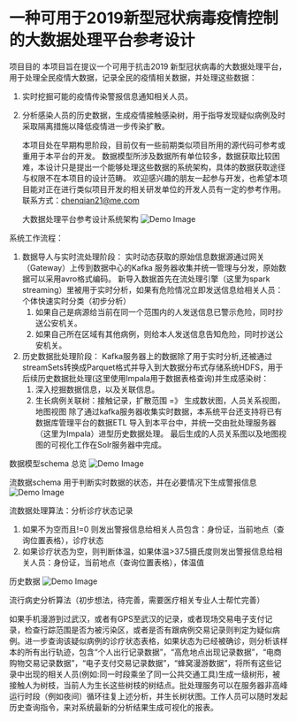 # 一种可用于2019新型冠状病毒疫情控制的大数据处理平台参考设计
项目目的
    本项目旨在提议一个可用于抗击2019 新型冠状病毒的大数据处理平台，用于处理全民疫情大数据，记录全民的疫情相关数据，并处理这些数据：
1. 实时挖掘可能的疫情传染警报信息通知相关人员。
2. 分析感染人员的历史数据，生成疫情接触感染树，用于指导发现疑似病例及时采取隔离措施以降低疫情进一步传染扩散。

    本项目处在早期构思阶段，目前仅有一些前期类似项目所用的源代码可参考或重用于本平台的开发。
数据模型所涉及数据所有单位较多，数据获取比较困难，本设计只是提出一个能够处理这些数据的系统架构，具体的数据获取途径与权限不在本项目的设计范畴。
欢迎感兴趣的朋友一起参与开发，也希望本项目能对正在进行类似项目开发的相关研发单位的开发人员有一定的参考作用。
联系方式：chenqian21@me.com

    大数据处理平台参考设计系统架构
![Demo Image](https://github.com/charlesDataCenterFPGA/2019-ncov-BigData-Platform-Ref-Design/blob/master/architecture.png)

系统工作流程：
1. 数据导人与实时流处理阶段：
实时动态获取的原始信息数据源通过网关（Gateway）上传到数据中心的Kafka 服务器收集并统一管理与分发，原始数据可以采用avro格式编码。
    新导入数据首先在流处理引擎（这里为spark streaming）里被用于实时分析，如果有危险情况立即发送信息给相关人员： 
个体快速实时分类（初步分析）
    1. 如果自己是病源给当前在同一个范围内的人发送信息已警示危险，同时抄送公安机关。
    2. 如果自己所在区域有其他病例，则给本人发送信息告知危险，同时抄送公安机关。
2. 历史数据批处理阶段：
Kafka服务器上的数据除了用于实时分析,还被通过streamSets转换成Parquet格式并导入到大数据分布式存储系统HDFS，用于后续历史数据批处理(这里使用Impala用于数据表格查询)并生成感染树： 
    1. 深入挖掘数据信息，以及关联信息。
    2. 生长病例关联树：接触记录，扩散范围 =》 生成数状图，人员关系视图，地图视图
    除了通过kafka服务器收集实时数据，本系统平台还支持将已有数据库管理平台的数据ETL 导入到本平台中，并统一交由批处理服务器（这里为Impala）进型历史数据处理。
    最后生成的人员关系图以及地图视图的可视化工作在Solr服务器中完成。

数据模型schema 总览
![Demo Image](https://github.com/charlesDataCenterFPGA/2019-ncov-BigData-Platform-Ref-Design/blob/master/%E6%80%BB%E8%A7%88.PNG)

流数据schema 用于判断实时数据的状态，并在必要情况下生成警报信息
![Demo Image](https://github.com/charlesDataCenterFPGA/2019-ncov-BigData-Platform-Ref-Design/blob/master/%E6%B5%81%E6%95%B0%E6%8D%AE.PNG)

流数据处理算法：分析诊疗状态记录
 1. 如果不为空而且!=0 则发出警报信息给相关人员包含：身份证，当前地点（查询位置表格），诊疗状态 
 2. 如果诊疗状态为空，则判断体温，如果体温>37.5摄氏度则发出警报信息给相关人员：身份证，当前地点（查询位置表格），体温值

历史数据
![Demo Image](https://github.com/charlesDataCenterFPGA/2019-ncov-BigData-Platform-Ref-Design/blob/master/%E5%8E%86%E5%8F%B2%E6%95%B0%E6%8D%AE.PNG)

流行病史分析算法（初步想法，待完善，需要医疗相关专业人士帮忙完善）

如果手机漫游到过武汉，或者有GPS至武汉的记录，或者现场交易电子支付记录，检查行踪范围是否为被污染区，或者是否有跟病例交易记录则判定为疑似病例。进一步查询该疑似病例的诊疗状态表格，如果状态为已经被确诊，则分析该样本的所有出行轨迹，包含“个人出行记录数据”，“高危地点出现记录数据”，“电商购物交易记录数据”，“电子支付交易记录数据”，“蜂窝漫游数据”，将所有这些记录中出现的相关人员(例如:同一时段乘坐了同一公共交通工具)生成一级树形，被接触人为树枝，当前人为生长这些树枝的树结点。批处理服务可以在服务器非高峰运行时段（例如夜间）循环往复上述分析，并生长树状图。工作人员可以随时发起历史查询指令，来对系统最新的分析结果生成可视化的报表。
